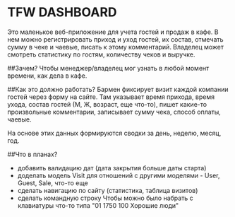 # TFW DASHBOARD
Это маленькое веб-приложение для учета гостей и продаж в кафе.
В нем можно регистрировать приход и уход гостей, их состав, отмечать сумму в чеке и чаевые, писать к этому комментарий.
Владелец может смотреть статистику по гостям, количеству чеков и выручке.

##Зачем?
Чтобы менеджер/владелец мог узнать в любой момент времени, как дела в кафе.

##Как это должно работать?
Бармен фиксирует визит каждой компании гостей через форму на сайте. Там указывает время прихода, время ухода, состав гостей (М, Ж, возраст, еще что-то), пишет какие-то произвольные комментарии, записывает сумму чека, способ оплаты, чаевые.

На основе этих данных формируются сводки за день, неделю, месяц, год.

##Что в планах?
* добавить валидацию дат (дата закрытия больше даты старта)
* доделать модель Visit для отношений с другими моделями - User, Guest, Sale, что-то еще
* сделать навигацию по сайту (статистика, таблица визитов)
* сделать командную строку Чтобы можно было набрать с клавиатуры что-то типа "01 1750 100 Хорошие люди"
